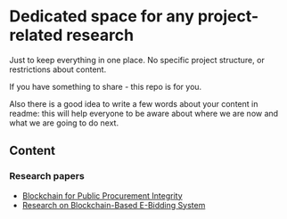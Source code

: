 # Dedicated space for any project-related research

Just to keep everything in one place. No specific project structure, or restrictions about content.

If you have something to share - this repo is for you.

Also there is a good idea to write a few words about your content in readme: this will help everyone to be aware about where we are now and what we are going to do next.

## Content 

### Research papers

 - [Blockchain for Public Procurement Integrity](papers/blockchain-for-public-procurement-integrity.pdf)
 - [Research on Blockchain-Based E-Bidding System](papers/research-on-blockchain-based-e-bidding-system.pdf)